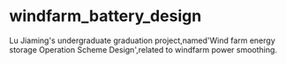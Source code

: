 # windfarm_battery_design
Lu Jiaming's undergraduate graduation project,named'Wind farm energy storage Operation Scheme Design',related to windfarm power smoothing.
